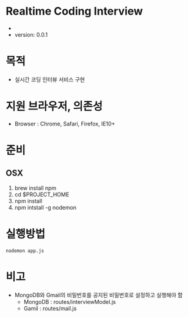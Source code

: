 Realtime Coding Interview
=========================

*
* version: 0.0.1

# 목적
* 실시간 코딩 인터뷰 서비스 구현

# 지원 브라우저, 의존성
* Browser : Chrome, Safari, Firefox, IE10+

# 준비
## OSX
1. brew install npm
1. cd $PROJECT_HOME
1. npm install
1. npm intstall -g nodemon 


# 실행방법
```
nodemon app.js
```

# 비고

* MongoDB와 Gmail의 비밀번호를 공지된 비밀번호로 설정하고 실행해야 함
    * MongoDB : routes/interviewModel.js
    * Gamil : routes/mail.js



